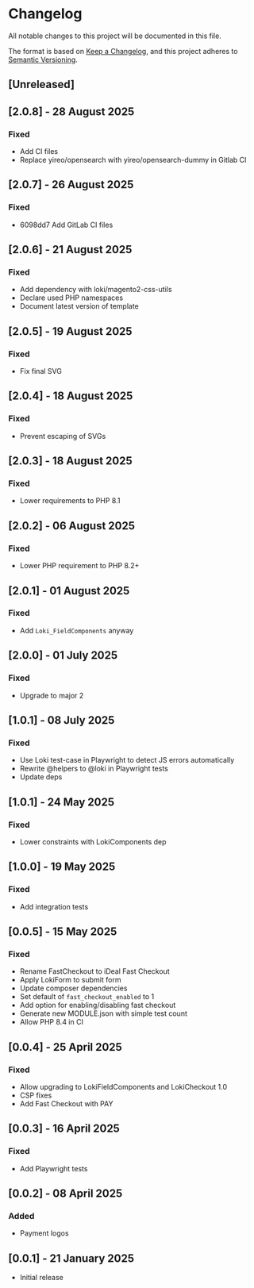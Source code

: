 # Changelog
All notable changes to this project will be documented in this file.

The format is based on [Keep a Changelog](https://keepachangelog.com/en/1.0.0/),
and this project adheres to [Semantic Versioning](https://semver.org/spec/v2.0.0.html).

## [Unreleased]

## [2.0.8] - 28 August 2025
### Fixed
- Add CI files
- Replace yireo/opensearch with yireo/opensearch-dummy in Gitlab CI

## [2.0.7] - 26 August 2025
### Fixed
- 6098dd7 Add GitLab CI files

## [2.0.6] - 21 August 2025
### Fixed
- Add dependency with loki/magento2-css-utils
- Declare used PHP namespaces
- Document latest version of template

## [2.0.5] - 19 August 2025
### Fixed
- Fix final SVG

## [2.0.4] - 18 August 2025
### Fixed
- Prevent escaping of SVGs

## [2.0.3] - 18 August 2025
### Fixed
- Lower requirements to PHP 8.1

## [2.0.2] - 06 August 2025
### Fixed
- Lower PHP requirement to PHP 8.2+

## [2.0.1] - 01 August 2025
### Fixed
- Add `Loki_FieldComponents` anyway

## [2.0.0] - 01 July 2025
### Fixed
- Upgrade to major 2

## [1.0.1] - 08 July 2025
### Fixed
- Use Loki test-case in Playwright to detect JS errors automatically
- Rewrite @helpers to @loki in Playwright tests
- Update deps

## [1.0.1] - 24 May 2025
### Fixed
- Lower constraints with LokiComponents dep

## [1.0.0] - 19 May 2025
### Fixed
- Add integration tests

## [0.0.5] - 15 May 2025
### Fixed
- Rename FastCheckout to iDeal Fast Checkout
- Apply LokiForm to submit form
- Update composer dependencies
- Set default of `fast_checkout_enabled` to 1
- Add option for enabling/disabling fast checkout
- Generate new MODULE.json with simple test count
- Allow PHP 8.4 in CI

## [0.0.4] - 25 April 2025
### Fixed
- Allow upgrading to LokiFieldComponents and LokiCheckout 1.0
- CSP fixes
- Add Fast Checkout with PAY

## [0.0.3] - 16 April 2025
### Fixed
- Add Playwright tests

## [0.0.2] - 08 April 2025
### Added
- Payment logos

## [0.0.1] - 21 January 2025
- Initial release
